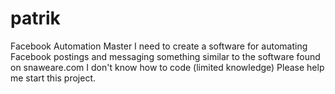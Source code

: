 # patrik
Facebook Automation Master
I need to create a software for automating Facebook postings and messaging something similar to the software found on snaweare.com I don't know how to code (limited knowledge) Please help me start this project. 
